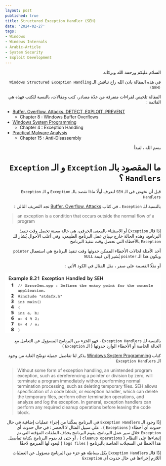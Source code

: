 ```yaml
---
layout: post
published: true
title: Structured Exception Handler (SEH)
date: '2024-02-27'
tags:
- Windows
- Windows Internals
- Arabic-Article
- System Security
- Exploit Development
---
```



<div dir="rtl" markdown="1">

السلام عليكم ورحمة الله وبركاته 

في هذه المقالة باذن الله راح نناقش الـ `Windows Structured Exception Handling (SEH)` 

المقالة تلخيص لقراءات متفرقة من عدّة مصادر، كتب ومقالات، بالنسبة للكتب فهذه هي القائمة : 

</div> 

- [Buffer. Overflow. Attacks. DETECT, EXPLOIT, PREVENT](https://a.co/d/fTPXdb6)
  - Chapter 8 : Windows Buffer Overflows
- [Windows System Programming](https://a.co/d/7loSby9)
  - Chapter 4 : Exception Handling
- [Practical Malware Analysis](https://a.co/d/aeXQFn7)
  - Chapter 15 : Anti-Disassembly   


<div dir="rtl" markdown="1">
بسم الله ، لنبدأ 

# ما المقصود بالـ `Exception` و الـ `Exception Handlers` ؟ 
قبل أن نخوض في الـ `SEH` لنعرف أولًا ماذا نقصد بالـ `Exception` و الـ `Exception Handlers`


بالنسبة للـ `Exception`  ، في كتاب [Buffer. Overflow. Attacks](https://a.co/d/fTPXdb6) نجد التعريف التالي :

</div>

>  an exception is a condition that occurs outside the normal flow of a program


<div dir="rtl" markdown="1">

إذا فالـ `Exception` أو الاستثناء بالمعنى الحرفي، هي حالة معينة تحصل وقت تنفيذ البرنامج، وهذه الحالة خارج سِياق عمل البرنامج الطبيعي، وفي أغلب الأحوال يُشار للـ `Exception` بالأخطاء التي تحصل وقت تنفيذ البرنامج 

أحد الأمثلة لحالات الأخطاء الممكن حدوثها وقت تنفيذ البرنامج هي استعمال `pointer` ويكون هذا الـ `pointer` يُشير إلى قيمة `NULL` 

أو مثلًا القسمة على صفر ، مثل المثال في الكود الآتي : 

![1](https://raw.githubusercontent.com/0xb1tByte/0xb1tbyte.github.io/master/assets/media/SEH/1.png)

بالنسبة للـ `Exception Handlers` ، فهو الجزء من البرنامج المسؤول عن التعامل مع الحالة الخاصة أو الأخطاء الوارد حدوثها ( الـ `Exception` )

كتاب [Windows System Programming](https://a.co/d/7loSby9) يذكر لنا تفاصيل جميلة توضّح الغاية من وجود الـ `Exception Handlers`
</div>

> Without some form of exception handling, an unintended program exception, such as dereferencing a pointer or division by zero, will terminate a program immediately without performing normal termination processing, such as deleting temporary files. SEH allows specification of a code block, or exception handler, which can delete the temporary files, perform other termination operations, and analyze and log the exception. In general, exception handlers can perform any required cleanup operations before leaving the code block.

<div dir="rtl" markdown="1">

إذًا وجود الـ `Exception Handlers` في البرنامج يمكّننا من إجراء عمليات إضافية في حال حدوث أي أخطاء ( `Exceptions` ) ، على سبيل المثال لا الحصر : في حال حدوث أي `Exception` خلال سير عمل البرنامج، يقوم البرنامج بحذف الملفات المؤقتة التي تم إنشاءها على النظام ( `cleanup operations` ) ، أو حتى قد يقوم البرنامج بكتابة تفاصيل هذا الخطأ في السجلات الخاصة بالبرنامج ( `logs files` ) ليعود لها المبرمج لاحقًا

إذًا فالـ `Exception Handlers` بكل بساطة هو جزء من البرنامج مسؤول عن العمليات اللازم إجراءها في حال حدوث أي `Exception`

</div>
